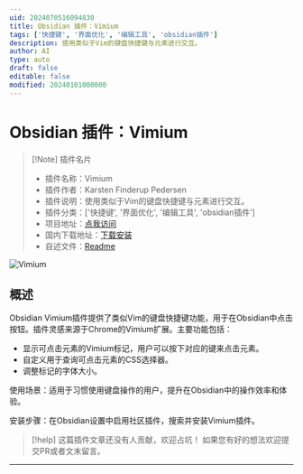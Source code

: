 ```yaml
---
uid: 2024070516094830
title: Obsidian 插件：Vimium
tags: ['快捷键', '界面优化', '编辑工具', 'obsidian插件']
description: 使用类似于Vim的键盘快捷键与元素进行交互。
author: AI
type: auto
draft: false
editable: false
modified: 20240101000000
---
```


# Obsidian 插件：Vimium

> [!Note] 插件名片
> - 插件名称：Vimium
> - 插件作者：Karsten Finderup Pedersen
> - 插件说明：使用类似于Vim的键盘快捷键与元素进行交互。
> - 插件分类：['快捷键', '界面优化', '编辑工具', 'obsidian插件']
> - 项目地址：[点我访问](https://github.com/karstenpedersen/obsidian-vimium)
> - 国内下载地址：[下载安装](https://pkmer.cn/products/plugin/pluginMarket/?vimium)
> - 自述文件：[Readme](https://ghproxy.net/https://raw.githubusercontent.com/karstenpedersen/obsidian-vimium/master/README.md)

![Vimium](https://cdn.pkmer.cn/covers/vimium.png!pkmer)

## 概述

Obsidian Vimium插件提供了类似Vim的键盘快捷键功能，用于在Obsidian中点击按钮。插件灵感来源于Chrome的Vimium扩展。主要功能包括：

- 显示可点击元素的Vimium标记，用户可以按下对应的键来点击元素。
- 自定义用于查询可点击元素的CSS选择器。
- 调整标记的字体大小。

使用场景：适用于习惯使用键盘操作的用户，提升在Obsidian中的操作效率和体验。

安装步骤：在Obsidian设置中启用社区插件，搜索并安装Vimium插件。


> [!help] 
> 这篇插件文章还没有人贡献，欢迎占坑！
> 如果您有好的想法欢迎提交PR或者文末留言。
> 

---



